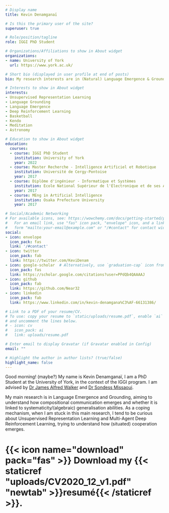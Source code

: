 ```yaml
---
# Display name
title: Kevin Denamganaï

# Is this the primary user of the site?
superuser: true

# Role/position/tagline
role: IGGI PhD Student

# Organizations/Affiliations to show in About widget
organizations:
- name: University of York
  url: https://www.york.ac.uk/

# Short bio (displayed in user profile at end of posts)
bio: My research interests are in (Natural) Language Emergence & Grounding, Unsupervised Representation Learning and Deep ((Multi-Agent) Reinforcement/Imitation) Learning.

# Interests to show in About widget
interests:
- Unsupervised Representation Learning
- Language Grounding
- Language Emergence
- Deep Reinforcement Learning
- Basketball
- Kendo
- Meditation
- Astronomy

# Education to show in About widget
education:
  courses:
  - course: IGGI PhD Student
    institution: University of York
    year: 2022
  - course: Master Recherche - Intelligence Artificiel et Robotique
    institution: Université de Cergy-Pontoise
    year: 2017
  - course: Diplôme d'ingénieur - Informatique et Systèmes
    institution: Ecole National Supérieur de l'Électronique et de ses Applications
    year: 2017
  - course: MEng in Artificial Intelligence
    institution: Osaka Prefecture University
    year: 2017

# Social/Academic Networking
# For available icons, see: https://wowchemy.com/docs/getting-started/page-builder/#icons
#   For an email link, use "fas" icon pack, "envelope" icon, and a link in the
#   form "mailto:your-email@example.com" or "/#contact" for contact widget.
social:
- icon: envelope
  icon_pack: fas
  link: '/#contact'
- icon: twitter
  icon_pack: fab
  link: https://twitter.com/KeviDenam
- icon: google-scholar  # Alternatively, use `graduation-cap` icon from `ai` icon pack
  icon_pack: fas
  link: https://scholar.google.com/citations?user=PPdQb4QAAAAJ
- icon: github
  icon_pack: fab
  link: https://github.com/Near32
- icon: linkedin
  icon_pack: fab
  link: https://www.linkedin.com/in/kevin-denamgana%C3%AF-66131386/

# Link to a PDF of your resume/CV.
# To use: copy your resume to `static/uploads/resume.pdf`, enable `ai` icons in `params.toml`, 
# and uncomment the lines below.
# - icon: cv
#   icon_pack: ai
#   link: uploads/resume.pdf

# Enter email to display Gravatar (if Gravatar enabled in Config)
email: ""

# Highlight the author in author lists? (true/false)
highlight_name: false
---
```


Good morning! (maybe?) My name is Kevin Denamganaï, I am a PhD Student at the University of York, in the context of the IGGI program. I am advised by [Dr James Alfred Walker](https://scholar.google.com/citations?user=Yl5OycsAAAAJ) and [Dr Sondess Missaoui](https://scholar.google.com/citations?hl=en&user=K2yUNQIAAAAJ).

My main research is in Language Emergence and Grounding, aiming to understand how compositional communication emerges and whether it is linked to systematicity/(algebraic) generalisation abilities. As a coping mechanism, when I am stuck in this main research, I tend to be curious about Unsupervised Representation Learning and Multi-Agent Deep Reinforcement Learning, trying to understand how (situated) cooperation emerges.

# {{< icon name="download" pack="fas" >}} Download my {{< staticref "uploads/CV2020_12_v1.pdf" "newtab" >}}resumé{{< /staticref >}}.
